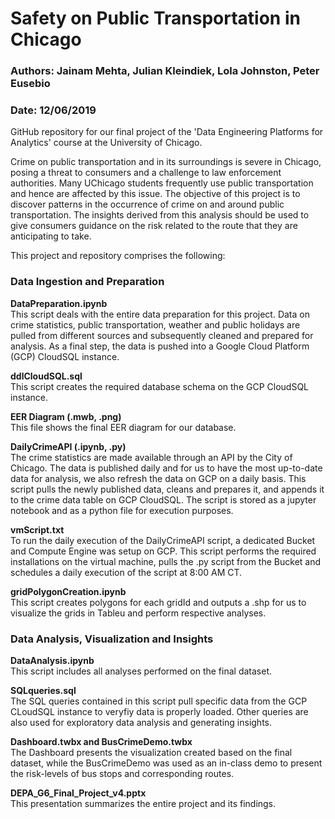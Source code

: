 # Safety on Public Transportation in Chicago

### Authors: Jainam Mehta, Julian Kleindiek, Lola Johnston, Peter Eusebio
### Date: 12/06/2019

GitHub repository for our final project of the 'Data Engineering Platforms for Analytics' course at the University of Chicago.

Crime on public transportation and in its surroundings is severe in Chicago, posing a threat to consumers and a challenge to law enforcement authorities. Many UChicago students frequently use public transportation and hence are affected by this issue. The objective of this project is to discover patterns in the occurrence of crime on and around public transportation. The insights derived from this analysis should be used to give consumers guidance on the risk related to the route that they are anticipating to take.

This project and repository comprises the following:

### Data Ingestion and Preparation  

**DataPreparation.ipynb**  
This script deals with the entire data preparation for this project. Data on crime statistics, public transportation, weather and public holidays are pulled from different sources and subsequently cleaned and prepared for analysis. As a final step, the data is pushed into a Google Cloud Platform (GCP) CloudSQL instance.

**ddlCloudSQL.sql**  
This script creates the required database schema on the GCP CloudSQL instance. 

**EER Diagram (.mwb, .png)**  
This file shows the final EER diagram for our database.

**DailyCrimeAPI (.ipynb, .py)**  
The crime statistics are made available through an API by the City of Chicago. The data is published daily and for us to have the most up-to-date data for analysis, we also refresh the data on GCP on a daily basis. This script pulls the newly published data, cleans and prepares it, and appends it to the crime data table on GCP CloudSQL. The script is stored as a jupyter notebook and as a python file for execution purposes.

**vmScript.txt**  
To run the daily execution of the DailyCrimeAPI script, a dedicated Bucket and Compute Engine was setup on GCP. This script performs the required installations on the virtual machine, pulls the .py script from the Bucket and schedules a daily execution of the script at 8:00 AM CT.

**gridPolygonCreation.ipynb**  
This script creates polygons for each gridId and outputs a .shp for us to visualize the grids in Tableu and perform respective analyses.  


### Data Analysis, Visualization and Insights

**DataAnalysis.ipynb**  
This script includes all analyses performed on the final dataset.

**SQLqueries.sql**  
The SQL queries contained in this script pull specific data from the GCP CLoudSQL instance to veryfiy data is properly loaded. Other queries are also used for exploratory data analysis and generating insights.

**Dashboard.twbx and BusCrimeDemo.twbx**  
The Dashboard presents the visualization created based on the final dataset, while the BusCrimeDemo was used as an in-class demo to present the risk-levels of bus stops and corresponding routes.

**DEPA_G6_Final_Project_v4.pptx**  
This presentation summarizes the entire project and its findings.
